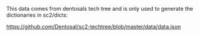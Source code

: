 This data comes from dentosals tech tree and is only used to generate the dictionaries in sc2/dicts:

https://github.com/Dentosal/sc2-techtree/blob/master/data/data.json
